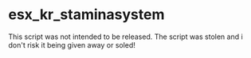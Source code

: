 # esx_kr_staminasystem
This script was not intended to be released. The script was stolen and i don't risk it being given away or soled!

